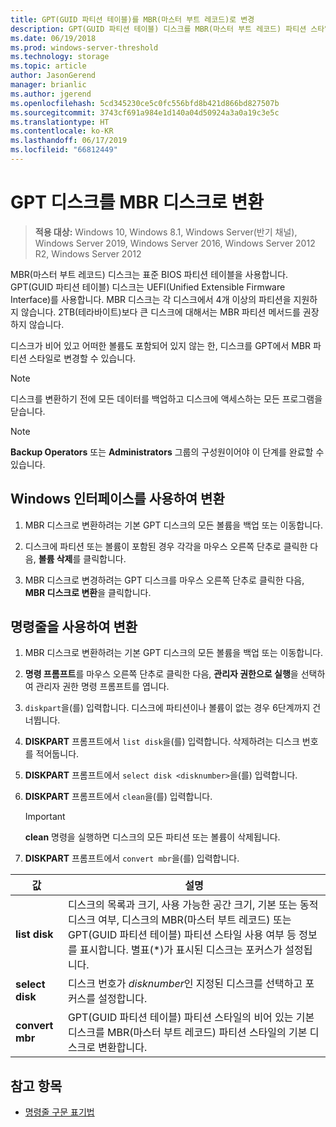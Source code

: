 ```yaml
---
title: GPT(GUID 파티션 테이블)를 MBR(마스터 부트 레코드)로 변경
description: GPT(GUID 파티션 테이블) 디스크를 MBR(마스터 부트 레코드) 파티션 스타일 디스크로 변경하는 방법을 설명합니다.
ms.date: 06/19/2018
ms.prod: windows-server-threshold
ms.technology: storage
ms.topic: article
author: JasonGerend
manager: brianlic
ms.author: jgerend
ms.openlocfilehash: 5cd345230ce5c0fc556bfd8b421d866bd827507b
ms.sourcegitcommit: 3743cf691a984e1d140a04d50924a3a0a19c3e5c
ms.translationtype: HT
ms.contentlocale: ko-KR
ms.lasthandoff: 06/17/2019
ms.locfileid: "66812449"
---
```

# <a name="convert-a-gpt-disk-into-an-mbr-disk"></a>GPT 디스크를 MBR 디스크로 변환

> **적용 대상:** Windows 10, Windows 8.1, Windows Server(반기 채널), Windows Server 2019, Windows Server 2016, Windows Server 2012 R2, Windows Server 2012

MBR(마스터 부트 레코드) 디스크는 표준 BIOS 파티션 테이블을 사용합니다. GPT(GUID 파티션 테이블) 디스크는 UEFI(Unified Extensible Firmware Interface)를 사용합니다. MBR 디스크는 각 디스크에서 4개 이상의 파티션을 지원하지 않습니다. 2TB(테라바이트)보다 큰 디스크에 대해서는 MBR 파티션 메서드를 권장하지 않습니다.

디스크가 비어 있고 어떠한 볼륨도 포함되어 있지 않는 한, 디스크를 GPT에서 MBR 파티션 스타일로 변경할 수 있습니다.

> [!NOTE]
> 디스크를 변환하기 전에 모든 데이터를 백업하고 디스크에 액세스하는 모든 프로그램을 닫습니다.

> [!NOTE]
> **Backup Operators** 또는 **Administrators** 그룹의 구성원이어야 이 단계를 완료할 수 있습니다.

## <a name="converting-using-the-windows-interface"></a>Windows 인터페이스를 사용하여 변환

1.  MBR 디스크로 변환하려는 기본 GPT 디스크의 모든 볼륨을 백업 또는 이동합니다.

2.  디스크에 파티션 또는 볼륨이 포함된 경우 각각을 마우스 오른쪽 단추로 클릭한 다음, **볼륨 삭제**를 클릭합니다.

3.  MBR 디스크로 변경하려는 GPT 디스크를 마우스 오른쪽 단추로 클릭한 다음, **MBR 디스크로 변환**을 클릭합니다.

## <a name="converting-using-a-command-line"></a>명령줄을 사용하여 변환

1.  MBR 디스크로 변환하려는 기본 GPT 디스크의 모든 볼륨을 백업 또는 이동합니다.

2.  **명령 프롬프트**를 마우스 오른쪽 단추로 클릭한 다음, **관리자 권한으로 실행**을 선택하여 관리자 권한 명령 프롬프트를 엽니다.

3. `diskpart`을(를) 입력합니다. 디스크에 파티션이나 볼륨이 없는 경우 6단계까지 건너뜁니다.

4.  **DISKPART** 프롬프트에서 `list disk`을(를) 입력합니다. 삭제하려는 디스크 번호를 적어둡니다.

5.  **DISKPART** 프롬프트에서 `select disk <disknumber>`을(를) 입력합니다.

6.  **DISKPART** 프롬프트에서 `clean`을(를) 입력합니다.

    > [!IMPORTANT]
    > **clean** 명령을 실행하면 디스크의 모든 파티션 또는 볼륨이 삭제됩니다.

7.  **DISKPART** 프롬프트에서 `convert mbr`을(를) 입력합니다.

|                값                  |      설명   |
| ------------------------------------- | -----------------  |
|  <strong>list disk</strong>  | 디스크의 목록과 크기, 사용 가능한 공간 크기, 기본 또는 동적 디스크 여부, 디스크의 MBR(마스터 부트 레코드) 또는 GPT(GUID 파티션 테이블) 파티션 스타일 사용 여부 등 정보를 표시합니다. 별표(\*)가 표시된 디스크는 포커스가 설정됩니다. |
| <strong>select disk</strong> |                                                                                                          디스크 번호가 <em>disknumber</em>인 지정된 디스크를 선택하고 포커스를 설정합니다.                                                                                                           |
| <strong>convert mbr</strong> |                                                                               GPT(GUID 파티션 테이블) 파티션 스타일의 비어 있는 기본 디스크를 MBR(마스터 부트 레코드) 파티션 스타일의 기본 디스크로 변환합니다.                                                                                |

## <a name="see-also"></a>참고 항목

-   [명령줄 구문 표기법](https://technet.microsoft.com/library/cc742449(v=ws.11).aspx)
